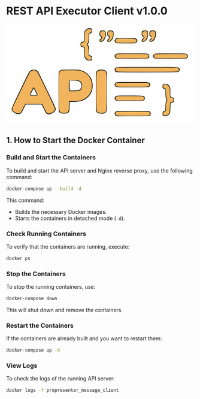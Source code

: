 # REST API Executor Client v1.0.0
![REST API Executor Server](assets/api-rest-log.png "REST API Executor Server")

## **1. How to Start the Docker Container**

### **Build and Start the Containers**

To build and start the API server and Nginx reverse proxy, use the following command:

```bash
docker-compose up --build -d
```

This command:
- Builds the necessary Docker images.
- Starts the containers in detached mode (`-d`).

### **Check Running Containers**

To verify that the containers are running, execute:

```bash
docker ps
```

### **Stop the Containers**

To stop the running containers, use:

```bash
docker-compose down
```

This will shut down and remove the containers.

### **Restart the Containers**

If the containers are already built and you want to restart them:

```bash
docker-compose up -d
```

### **View Logs**

To check the logs of the running API server:

```bash
docker logs -f propresenter_message_client
```
